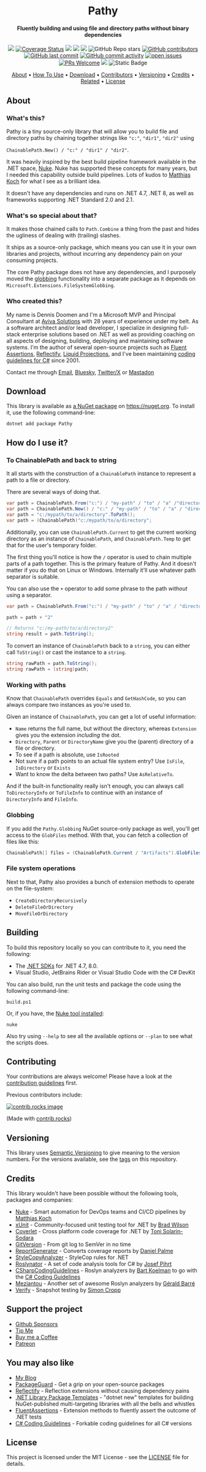 <h1 align="center">
  <br>
  Pathy
  <br>
</h1>

<h4 align="center">Fluently building and using file and directory paths without binary dependencies</h4>

<div align="center">

[![](https://img.shields.io/github/actions/workflow/status/dennisdoomen/Pathy/build.yml?branch=main)](https://github.com/dennisdoomen/Pathy/actions?query=branch%3amain)
[![Coverage Status](https://coveralls.io/repos/github/dennisdoomen/pathy/badge.svg?branch=main)](https://coveralls.io/github/dennisdoomen/pathy?branch=main)
[![](https://img.shields.io/github/release/dennisdoomen/Pathy.svg?label=latest%20release&color=007edf)](https://github.com/dennisdoomen/pathy/releases/latest)
[![](https://img.shields.io/nuget/dt/Pathy.svg?label=downloads&color=007edf&logo=nuget)](https://www.nuget.org/packages/pathy)
[![](https://img.shields.io/librariesio/dependents/nuget/Pathy.svg?label=dependent%20libraries)](https://libraries.io/nuget/Pathy)
![GitHub Repo stars](https://img.shields.io/github/stars/dennisdoomen/Pathy?style=flat)
[![GitHub contributors](https://img.shields.io/github/contributors/dennisdoomen/Pathy)](https://github.com/dennisdoomen/Pathy/graphs/contributors)
[![GitHub last commit](https://img.shields.io/github/last-commit/dennisdoomen/Pathy)](https://github.com/dennisdoomen/Pathy)
[![GitHub commit activity](https://img.shields.io/github/commit-activity/m/dennisdoomen/Pathy)](https://github.com/dennisdoomen/Pathy/graphs/commit-activity)
[![open issues](https://img.shields.io/github/issues/dennisdoomen/Pathy)](https://github.com/dennisdoomen/Pathy/issues)
[![PRs Welcome](https://img.shields.io/badge/PRs-welcome-brightgreen.svg?style=flat-square)](https://makeapullrequest.com)
![](https://img.shields.io/badge/release%20strategy-githubflow-orange.svg)
![Static Badge](https://img.shields.io/badge/4.7%2C_8.0%2C_netstandard2.0%2C_netstandard2.1-dummy?label=dotnet&color=%235027d5)



<a href="#about">About</a> •
<a href="#how-to-use-it">How To Use</a> •
<a href="#download">Download</a> •
<a href="#contributors">Contributors</a> •
<a href="#versioning">Versioning</a> •
<a href="#credits">Credits</a> •
<a href="#related">Related</a> •
<a href="#license">License</a>

</div>

## About

### What's this?

Pathy is a tiny source-only library that will allow you to build file and directory paths by chaining together strings like `"c:"`, `"dir1"`, `"dir2"` using 

  `ChainablePath.New() / "c:" / "dir1" / "dir2"`.  

It was heavily inspired by the best build pipeline framework available in the .NET space, [Nuke](https://nuke.build/). Nuke has supported these concepts for many years, but I needed this capability outside build pipelines. Lots of kudos to [Matthias Koch](https://www.linkedin.com/in/matthias-koch-jb/) for what I see as a brilliant idea.

It doesn't have any dependencies and runs on .NET 4.7, .NET 8, as well as frameworks supporting .NET Standard 2.0 and 2.1. 

### What's so special about that?

It makes those chained calls to `Path.Combine` a thing from the past and hides the ugliness of dealing with (trailing) slashes.  

It ships as a source-only package, which means you can use it in your own libraries and projects, without incurring any dependency pain on your consuming projects. 

The core Pathy package does not have any dependencies, and I purposely moved the [globbing](https://learn.microsoft.com/en-us/dotnet/core/extensions/file-globbing#pattern-formats) functionality into a separate package as it depends on `Microsoft.Extensions.FileSystemGlobbing`.

### Who created this?
My name is Dennis Doomen and I'm a Microsoft MVP and Principal Consultant at [Aviva Solutions](https://avivasolutions.nl/) with 28 years of experience under my belt. As a software architect and/or lead developer, I specialize in designing full-stack enterprise solutions based on .NET as well as providing coaching on all aspects of designing, building, deploying and maintaining software systems. I'm the author of several open-source projects such as [Fluent Assertions](https://www.fluentassertions.com), [Reflectify](https://github.com/dennisdoomen/reflectify), [Liquid Projections](https://www.liquidprojections.net), and I've been maintaining [coding guidelines for C#](https://www.csharpcodingguidelines.com) since 2001.

Contact me through [Email](mailto:dennis.doomen@avivasolutions.nl), [Bluesky](https://bsky.app/profile/dennisdoomen.com), [Twitter/X](https://twitter.com/ddoomen) or [Mastadon](https://mastodon.social/@ddoomen)

## Download

This library is available as [a NuGet package](https://www.nuget.org/packages/Pathy) on https://nuget.org. To install it, use the following command-line:

  `dotnet add package Pathy`

## How do I use it?

### To ChainablePath and back to string
It all starts with the construction of a `ChainablePath` instance to represent a path to a file or directory. 

There are several ways of doing that.

```csharp
var path = ChainablePath.From("c:") / "my-path" / "to" / "a" /"directory");
var path = ChainablePath.New() / "c:" / "my-path" / "to" / "a" / "directory";
var path = "c:/mypath/to/a/directory".ToPath();
var path = (ChainablePath)"c:/mypath/to/a/directory";
```

Additionally, you can use `ChainablePath.Current` to get the current working directory as an instance of `ChainablePath`, and `ChainablePath.Temp` to get that for the user's temporary folder. 

The first thing you'll notice is how the `/` operator is used to chain multiple parts of a path together. This is the primary feature of Pathy. And it doesn't matter if you do that on Linux or Windows. Internally it'll use whatever path separator is suitable. 

You can also use the `+` operator to add some phrase to the path _without_ using a separator. 

```csharp
var path = ChainablePath.From("c:") / "my-path" / "to" / "a" / "directory";

path = path + "2"

// Returns "c:/my-path/to/a/directory2"
string result = path.ToString();
```

To convert an instance of `ChainablePath` back to a `string`, you can either call `ToString()` or cast the instance to a `string`. 

```csharp
string rawPath = path.ToString();
string rawPath = (string)path;
```

### Working with paths

Know that `ChainablePath` overrides `Equals` and `GetHashCode`, so you can always compare two instances as you're used to.

Given an instance of `ChainablePath`, you can get a lot of useful information:
* `Name` returns the full name, but without the directory, whereas `Extension` gives you the extension _including_ the dot.
* `Directory`, `Parent` or `DirectoryName` give you the (parent) directory of a file or directory. 
* To see if a path is absolute, use `IsRooted`
* Not sure if a path points to an actual file system entry? Use `IsFile`, `IsDirectory` or `Exists`
* Want to know the delta between two paths? Use `AsRelativeTo`.

And if the built-in functionality really isn't enough, you can always call `ToDirectoryInfo` or `ToFileInfo` to continue with an instance of `DirectoryInfo` and `FileInfo`.

### Globbing

If you add the `Pathy.Globbing` NuGet source-only package as well, you'll get access to the `GlobFiles` method. With that, you can fetch a collection of files like this:


```csharp
ChainablePath[] files = (ChainablePath.Current / "Artifacts").GlobFiles("**/*.json");
```

### File system operations

Next to that, Pathy also provides a bunch of extension methods to operate on the file-system:

* `CreateDirectoryRecursively`
* `DeleteFileOrDirectory`
* `MoveFileOrDirectory`

## Building

To build this repository locally so you can contribute to it, you need the following:
* The [.NET SDKs](https://dotnet.microsoft.com/en-us/download/visual-studio-sdks) for .NET 4.7, 8.0.
* Visual Studio, JetBrains Rider or Visual Studio Code with the C# DevKit

You can also build, run the unit tests and package the code using the following command-line:

`build.ps1`

Or, if you have, the [Nuke tool installed](https://nuke.build/docs/getting-started/installation/):

`nuke`

Also try using `--help` to see all the available options or `--plan` to see what the scripts does.

## Contributing

Your contributions are always welcome! Please have a look at the [contribution guidelines](CONTRIBUTING.md) first.

Previous contributors include:

<a href="https://github.com/dennisdoomen/Pathy/graphs/contributors">
  <img src="https://contrib.rocks/image?repo=dennisdoomen/Pathy" alt="contrib.rocks image" />
</a>

(Made with [contrib.rocks](https://contrib.rocks))

## Versioning
This library uses [Semantic Versioning](https://semver.org/) to give meaning to the version numbers. For the versions available, see the [tags](/releases) on this repository.

## Credits
This library wouldn't have been possible without the following tools, packages and companies:

* [Nuke](https://nuke.build/) - Smart automation for DevOps teams and CI/CD pipelines by [Matthias Koch](https://github.com/matkoch)
* [xUnit](https://xunit.net/) - Community-focused unit testing tool for .NET by [Brad Wilson](https://github.com/bradwilson)
* [Coverlet](https://github.com/coverlet-coverage/coverlet) - Cross platform code coverage for .NET by [Toni Solarin-Sodara](https://github.com/tonerdo)
* [GitVersion](https://gitversion.net/) - From git log to SemVer in no time
* [ReportGenerator](https://reportgenerator.io/) - Converts coverage reports by [Daniel Palme](https://github.com/danielpalme)
* [StyleCopyAnalyzer](https://github.com/DotNetAnalyzers/StyleCopAnalyzers) - StyleCop rules for .NET
* [Roslynator](https://github.com/dotnet/roslynator) - A set of code analysis tools for C# by [Josef Pihrt](https://github.com/josefpihrt)
* [CSharpCodingGuidelines](https://github.com/bkoelman/CSharpGuidelinesAnalyzer) - Roslyn analyzers by [Bart Koelman](https://github.com/bkoelman) to go with the [C# Coding Guidelines](https://csharpcodingguidelines.com/)
* [Meziantou](https://github.com/meziantou/Meziantou.Framework) - Another set of awesome Roslyn analyzers by [Gérald Barré](https://github.com/meziantou)
* [Verify](https://github.com/VerifyTests/Verify) - Snapshot testing by [Simon Cropp](https://github.com/SimonCropp)

## Support the project
* [Github Sponsors](https://github.com/sponsors/dennisdoomen)
* [Tip Me](https://paypal.me/your-paypal-username)
* [Buy me a Coffee](https://ko-fi.com/dennisdoomen)
* [Patreon](https://patreon.com/your-patreon-username)

## You may also like

* [My Blog](https://www.dennisdoomen.com)
* [PackageGuard](https://github.com/dennisdoomen/packageguard/) - Get a grip on your open-source packages
* [Reflectify](https://github.com/dennisdoomen/reflectify) - Reflection extensions without causing dependency pains
* [.NET Library Package Templates](https://github.com/dennisdoomen/dotnet-package-templates) - "dotnet new" templates for building NuGet-published multi-targeting libraries with all the bells and whistles
* [FluentAssertions](https://github.com/fluentassertions/fluentassertions) - Extension methods to fluently assert the outcome of .NET tests
* [C# Coding Guidelines](https://csharpcodingguidelines.com/) - Forkable coding guidelines for all C# versions

## License
This project is licensed under the MIT License - see the [LICENSE](LICENSE) file for details.
